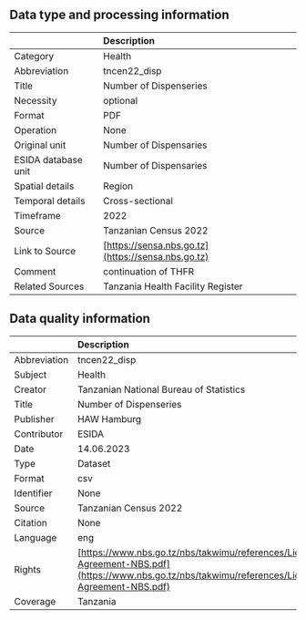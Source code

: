 ## Data type and processing information 

|                     | Description                                        |
|:--------------------|:---------------------------------------------------|
| Category            | Health                                             |
| Abbreviation        | tncen22_disp                                       |
| Title               | Number of Dispenseries                             |
| Necessity           | optional                                           |
| Format              | PDF                                                |
| Operation           | None                                               |
| Original unit       | Number of Dispensaries                             |
| ESIDA database unit | Number of Dispensaries                             |
| Spatial details     | Region                                             |
| Temporal details    | Cross-sectional                                    |
| Timeframe           | 2022                                               |
| Source              | Tanzanian Census 2022                              |
| Link to Source      | [https://sensa.nbs.go.tz](https://sensa.nbs.go.tz) |
| Comment             | continuation of THFR                               |
| Related Sources     | Tanzania Health Facility Register                  |

## Data quality information 

|              | Description                                                                                                                                      |
|:-------------|:-------------------------------------------------------------------------------------------------------------------------------------------------|
| Abbreviation | tncen22_disp                                                                                                                                     |
| Subject      | Health                                                                                                                                           |
| Creator      | Tanzanian National Bureau of Statistics                                                                                                          |
| Title        | Number of Dispenseries                                                                                                                           |
| Publisher    | HAW Hamburg                                                                                                                                      |
| Contributor  | ESIDA                                                                                                                                            |
| Date         | 14.06.2023                                                                                                                                       |
| Type         | Dataset                                                                                                                                          |
| Format       | csv                                                                                                                                              |
| Identifier   | None                                                                                                                                             |
| Source       | Tanzanian Census 2022                                                                                                                            |
| Citation     | None                                                                                                                                             |
| Language     | eng                                                                                                                                              |
| Rights       | [https://www.nbs.go.tz/nbs/takwimu/references/Licence-Agreement-NBS.pdf](https://www.nbs.go.tz/nbs/takwimu/references/Licence-Agreement-NBS.pdf) |
| Coverage     | Tanzania                                                                                                                                         |